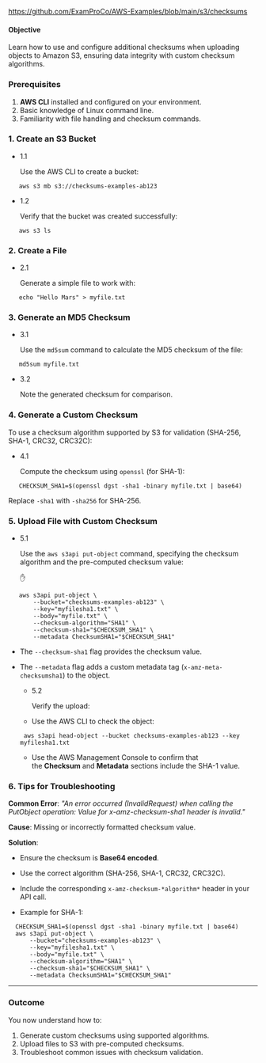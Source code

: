 https://github.com/ExamProCo/AWS-Examples/blob/main/s3/checksums
#### Objective

Learn how to use and configure additional checksums when uploading objects to Amazon S3, ensuring data integrity with custom checksum algorithms.

### Prerequisites

1. **AWS CLI** installed and configured on your environment.
2. Basic knowledge of Linux command line.
3. Familiarity with file handling and checksum commands.

### 1. Create an S3 Bucket

- 1.1
    
    Use the AWS CLI to create a bucket:
    
    

```
   aws s3 mb s3://checksums-examples-ab123
```

- 1.2
    
    Verify that the bucket was created successfully:
    

```
   aws s3 ls
```

### 2. Create a File

- 2.1
    
    Generate a simple file to work with:
    
    

```
   echo "Hello Mars" > myfile.txt
```

### 3. Generate an MD5 Checksum

- 3.1
    
    Use the `md5sum` command to calculate the MD5 checksum of the file:
    
    

```
   md5sum myfile.txt
```

- 3.2
    
    Note the generated checksum for comparison.
    
    

### 4. Generate a Custom Checksum

To use a checksum algorithm supported by S3 for validation (SHA-256, SHA-1, CRC32, CRC32C):

- 4.1
    
    Compute the checksum using `openssl` (for SHA-1):
    
    

```
   CHECKSUM_SHA1=$(openssl dgst -sha1 -binary myfile.txt | base64)
```

Replace `-sha1` with `-sha256` for SHA-256.

### 5. Upload File with Custom Checksum

- 5.1
    
    Use the `aws s3api put-object` command, specifying the checksum algorithm and the pre-computed checksum value:
    
    ✋
    

```
   aws s3api put-object \
       --bucket="checksums-examples-ab123" \
       --key="myfilesha1.txt" \
       --body="myfile.txt" \
       --checksum-algorithm="SHA1" \
       --checksum-sha1="$CHECKSUM_SHA1" \
       --metadata ChecksumSHA1="$CHECKSUM_SHA1"
```

- The `--checksum-sha1` flag provides the checksum value.
- The `--metadata` flag adds a custom metadata tag (`x-amz-meta-checksumsha1`) to the object.
    
    - 5.2
        
        Verify the upload:
        
        
    - Use the AWS CLI to check the object:
    
    ```
     aws s3api head-object --bucket checksums-examples-ab123 --key myfilesha1.txt
    ```
    
    - Use the AWS Management Console to confirm that the **Checksum** and **Metadata** sections include the SHA-1 value.

### 6. Tips for Troubleshooting

**Common Error**: _"An error occurred (InvalidRequest) when calling the PutObject operation: Value for x-amz-checksum-sha1 header is invalid."_

**Cause**: Missing or incorrectly formatted checksum value.

**Solution**:

- Ensure the checksum is **Base64 encoded**.
- Use the correct algorithm (SHA-256, SHA-1, CRC32, CRC32C).
- Include the corresponding `x-amz-checksum-*algorithm*` header in your API call.
    
- Example for SHA-1:
    

```
  CHECKSUM_SHA1=$(openssl dgst -sha1 -binary myfile.txt | base64)
  aws s3api put-object \
      --bucket="checksums-examples-ab123" \
      --key="myfilesha1.txt" \
      --body="myfile.txt" \
      --checksum-algorithm="SHA1" \
      --checksum-sha1="$CHECKSUM_SHA1" \
      --metadata ChecksumSHA1="$CHECKSUM_SHA1"
```

---

### Outcome

You now understand how to:

1. Generate custom checksums using supported algorithms.
2. Upload files to S3 with pre-computed checksums.
3. Troubleshoot common issues with checksum validation.